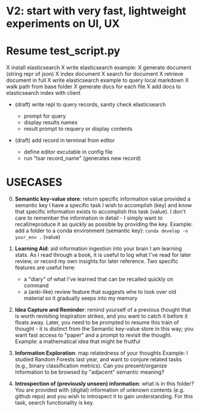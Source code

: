 # V2: start with very fast, lightweight experiments on UI, UX
# Resume test_script.py
X install elasticsearch
X write elasticsearch example:
    X generate document (string repr of json)
    X index document
    X search for document
    X retrieve document in full
X write elasticsearch example to query local markdown
    X walk path from base folder
    X generate docs for each file
    X add docs to elasticsearch index with client

- (draft) write repl to query records, sanity check elasticsearch
    - prompt for query
    - display results names
    - result prompt to requery or display contents

- (draft) add record in terminal from editor
    - define editor excutable in config file
    - run "tsar record_name" (generates new record)
    
#   USECASES

0. **Semantic key-value store**: return specific information value provided a semantic key
    I have a specific task I wish to accomplish (key) and know that specific information exists to accomplish this task (value).  I don't care to remember the information in detail - I simply want to recall/reproduce it as quickly as possible by providing the key.  Example: add a folder to a conda environment (semantic key): `conda develop -n your_env .` (value)

1. **Learning Aid**: aid information ingestion into your brain
    I am learning stats.  As I read through a book, it is useful to log what I've read for later review, or record my own insights for later reference.  Two specific features are useful here: 
    - a "diary" of what I've learned that can be recalled quickly on command
    - a (anki-like) review feature that suggests whe to look over old material so it gradually seeps into my memory 

2. **Idea Capture and Reminder**: remind yourself of a previous thought that is worth revisiting
    Inspiration strikes, and you want to catch it before it floats away.  Later, you need to be prompted to resume this train of thought - it is distinct from the Semantic key-value store in this way; you want fast access to "paper" and a prompt to revisit the thought.  Example: a mathematical idea that might be fruitful

3. **Information Exploration**: map relatedness of your thoughts
    Example: I studied Random Forests last year, and want to conjure related tasks (e.g., binary classification metrics).  Can you present/organize information to be browsed by "adjacent" semantic meaning? 

4. **Introspection of (previously unseen) information**: what is in this folder?
    You are provided with (digital) information of unknown contents (e.g. github repo) and you wish to introspect it to gain understanding.  For this task, search functionality is key.
 
